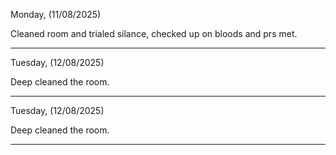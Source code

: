 Monday, (11/08/2025)

Cleaned room and trialed silance, checked up on bloods and prs met.

----------------------------------------------------------------------------------------------------------------------------------------------------------------------------------
Tuesday, (12/08/2025)

Deep cleaned the room.

----------------------------------------------------------------------------------------------------------------------------------------------------------------------------------
Tuesday, (12/08/2025)

Deep cleaned the room.

----------------------------------------------------------------------------------------------------------------------------------------------------------------------------------

